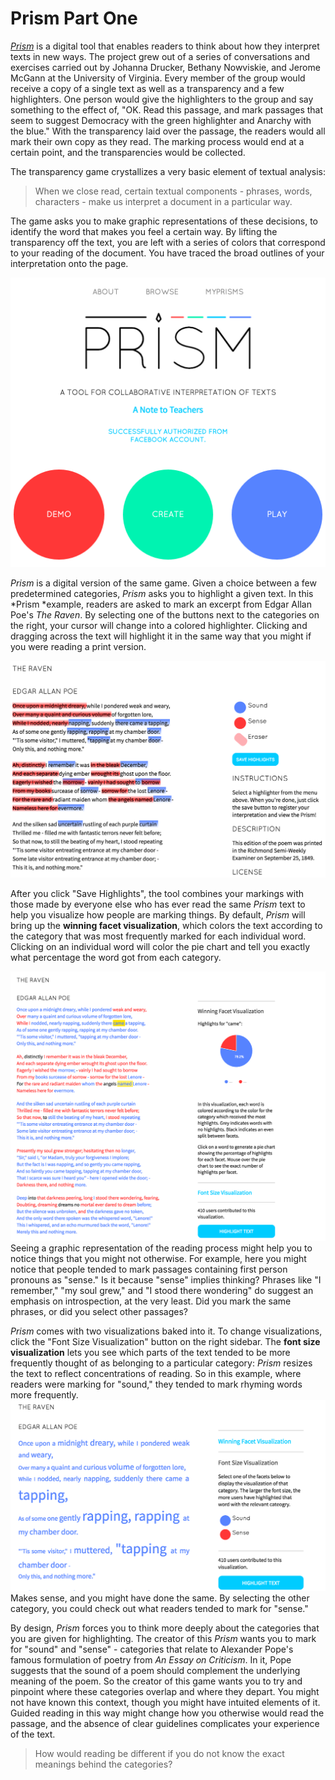 # Prism Part One

*[Prism](prism.scholarslab.org)* is a digital tool that enables readers to think about how they interpret texts in new ways. The project grew out of a series of conversations and exercises carried out by Johanna Drucker, Bethany Nowviskie, and Jerome McGann at the University of Virginia. Every member of the group would receive a copy of a single text as well as a transparency and a few highlighters. One person would give the highlighters to the group and say something to the effect of, "OK. Read this passage, and mark passages that seem to suggest Democracy with the green highlighter and Anarchy with the blue." With the transparency laid over the passage, the readers would all mark their own copy as they read. The marking process would end at a certain point, and the transparencies would be collected.

The transparency game crystallizes a very basic element of textual analysis:

> When we close read, certain textual components - phrases, words, characters - make us interpret a document in a particular way.

The game asks you to make graphic representations of these decisions, to identify the word that makes you feel a certain way. By lifting the transparency off the text, you are left with a series of colors that correspond to your reading of the document. You have traced the broad outlines of your interpretation onto the page.



![prism splash page](/assets/prism_splash_page.jpg)

*Prism* is a digital version of the same game. Given a choice between a few predetermined categories, *Prism* asks you to highlight a given text. In this *Prism *example, readers are asked to mark an excerpt from Edgar Allan Poe's *The Raven*. By selecting one of the buttons next to the categories on the right, your cursor will change into a colored highlighter. Clicking and dragging across the text will highlight it in the same way that you might if you were reading a print version.

![prism highlights of the raven](/assets/prism_raven_highlights.png)

After you click "Save Highlights", the tool combines your markings with those made by everyone else who has ever read the same *Prism* text to help you visualize how people are marking things. By default, *Prism* will bring up the **winning facet visualization**, which colors the text according to the category that was most frequently marked for each individual word. Clicking on an individual word will color the pie chart and tell you exactly what percentage the word got from each category. 

![prism winning facet](/assets/prism_raven_winning_facet.png)
Seeing a graphic representation of the reading process might help you to notice things that you might not otherwise. For example, here you might notice that people tended to mark passages containing first person pronouns as "sense." Is it because "sense" implies thinking? Phrases like "I remember," "my soul grew," and "I stood there wondering" do suggest an emphasis on introspection, at the very least. Did you mark the same phrases, or did you select other passages?

*Prism* comes with two visualizations baked into it. To change visualizations, click the "Font Size Visualization" button on the right sidebar. The **font size visualization** lets you see which parts of the text tended to be more frequently thought of as belonging to a particular category: *Prism* resizes the text to reflect concentrations of reading. So in this example, where readers were marking for "sound," they tended to mark rhyming words more frequently.
![prism font size visualization](/assets/prism_raven_font_size.png)
Makes sense, and you might have done the same. By selecting the other category, you could check out what readers tended to mark for "sense."

By design, *Prism* forces you to think more deeply about the categories that you are given for highlighting. The creator of this *Prism* wants you to mark for "sound" and "sense" - categories that relate to Alexander Pope's famous formulation of poetry from *An Essay on Criticism*. In it, Pope suggests that the sound of a poem should complement the  underlying meaning of the poem. So the creator of this game wants you to try and pinpoint where these categories overlap and where they depart. You might not have known this context, though you might have intuited elements of it. Guided reading in this way might change how you otherwise would read the passage, and the absence of clear guidelines complicates your experience of the text. 


> How would reading be different if you do not know the exact meanings behind the categories?


